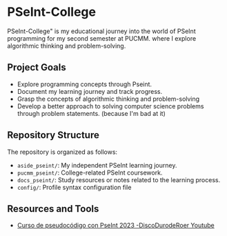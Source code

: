 # PSeInt-College
 PSeInt-College" is my educational journey into the world of PSeInt programming for my second semester at PUCMM. where I explore algorithmic thinking and problem-solving.

## Project Goals

- Explore programming concepts through Pseint.
- Document my learning journey and track progress.
- Grasp the concepts of algorithmic thinking and problem-solving
- Develop a better approach to solving computer science problems through problem statements. (because I'm bad at it)

## Repository Structure
The repository is organized as follows:

- `aside_pseint/`: My independent PSeInt learning journey.
- `pucmm_pseint/`: College-related PSeInt coursework.
- `docs_pseint/`: Study resources or notes related to the learning process.
- `config/`: Profile syntax configuration file  

## Resources and Tools
* [Curso de pseudocódigo con PseInt 2023 -DiscoDurodeRoer Youtube](https://www.youtube.com/watch?v=nYrYhJf685U)
